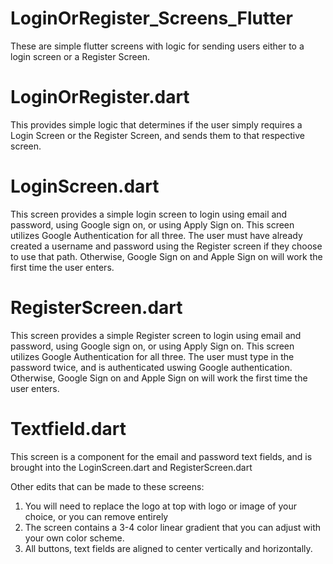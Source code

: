 # LoginOrRegister_Screens_Flutter
These are simple flutter screens with logic for sending users either to a login screen or a Register Screen.


# LoginOrRegister.dart 
This provides simple logic that determines if the user simply requires a Login Screen or the Register Screen, and sends them to that respective screen.

# LoginScreen.dart 
This screen provides a simple login screen to login using email and password, using Google sign on, 
or using Apply Sign on. This screen utilizes Google Authentication for all three. The user must have already created 
a username and password using the Register screen if they choose to use that path.  Otherwise, Google Sign on and 
Apple Sign on will work the first time the user enters.

# RegisterScreen.dart 
This screen provides a simple Register screen to login using email and password, using Google sign on, 
or using Apply Sign on. This screen utilizes Google Authentication for all three. The user must type in the password twice,
and is authenticated uswing Google authentication. Otherwise, Google Sign on and Apple Sign on will work the first time the user enters.

# Textfield.dart 
This screen is a component for the email and password text fields, and is brought into
the LoginScreen.dart and RegisterScreen.dart

Other edits that can be made to these screens:
1. You will need to replace the logo at top with logo or image of your choice, or you can remove entirely
2. The screen contains a 3-4 color linear gradient that you can adjust with your own color scheme.
3. All buttons, text fields are aligned to center vertically and horizontally.
